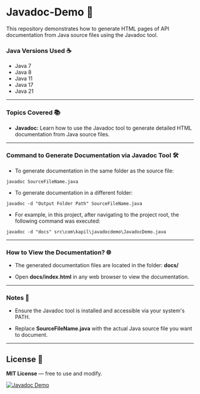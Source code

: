 # Javadoc-Demo 🚀

This repository demonstrates how to generate HTML pages of API documentation from Java source files using the Javadoc tool.

### Java Versions Used ☕️

- Java 7
- Java 8
- Java 11
- Java 17
- Java 21

---

### Topics Covered 📚

- **Javadoc:** Learn how to use the Javadoc tool to generate detailed HTML documentation from Java source files.

---

### Command to Generate Documentation via Javadoc Tool 🛠️

- To generate documentation in the same folder as the source file:

```console
javadoc SourceFileName.java
```

- To generate documentation in a different folder:

```console
javadoc -d "Output Folder Path" SourceFileName.java
```

- For example, in this project, after navigating to the project root, the following command was executed:

```console
javadoc -d "docs" src\com\kapil\javadocdemo\JavadocDemo.java
```

---

### How to View the Documentation? 🌐

- The generated documentation files are located in the folder: <strong>docs/</strong>

- Open <strong>docs/index.html</strong> in any web browser to view the documentation.

---

### Notes 📝

- Ensure the Javadoc tool is installed and accessible via your system's PATH.

- Replace <strong>SourceFileName.java</strong> with the actual Java source file you want to document.

---

## License 📄

**MIT License** — free to use and modify.


[![Javadoc Demo](https://img.shields.io/badge/Javadoc-Demo-blue.svg)](#)
